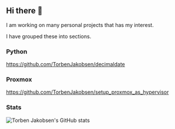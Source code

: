 ## Hi there 👋

I am working on many personal projects that has my interest.

I have grouped these into sections.

### Python

https://github.com/TorbenJakobsen/decimaldate

### Proxmox

https://github.com/TorbenJakobsen/setup_proxmox_as_hypervisor

### Stats

![Torben Jakobsen's GitHub stats](https://github-readme-stats.vercel.app/api?username=TorbenJakobsen&show_icons=true)

